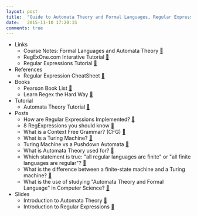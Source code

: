 ```yaml
---
layout: post
title:  "Guide to Automata Theory and Formal Languages, Regular Expressions"
date:   2015-11-10 17:20:15
comments: true
---
```


- Links
    - Course Notes: Formal Languages and Automata Theory [:link:](http://www.ics.uci.edu/~goodrich/teach/cs162/notes/)
    - RegExOne.com Interative Tutorial [:link:](http://regexone.com/)
    - Regular Expressions Tutorial [:link:](http://www.regular-expressions.info/tutorial.html)
- References 
    - Regular Expression CheatSheet [:link:](http://web.mit.edu/hackl/www/lab/turkshop/slides/regex-cheatsheet.pdf)
- Books
    - Pearson Book List [:link:](http://www.pearsonhighered.com/educator/course/Automata-Theory-of-Computation/91015444.page)
    - Learn Regex the Hard Way [:link:](http://regex.learncodethehardway.org/)
- Tutorial
    - Automata Theory Tutorial [:link:](http://www.tutorialspoint.com/automata_theory/index.htm)
- Posts
    - How are Regular Expressions Implemented? [:link:](https://www.quora.com/How-are-regular-expressions-implemented)
    - 8 RegExpressions you should know [:link:](http://code.tutsplus.com/tutorials/8-regular-expressions-you-should-know--net-6149)
    - What is a Context Free Grammar? (CFG) [:link:](https://www.cs.rochester.edu/~nelson/courses/csc_173/grammars/cfg.html)
    - What is a Turing Machine? [:link:](http://www.alanturing.net/turing_archive/pages/reference%20articles/what%20is%20a%20turing%20machine.html)
    - Turing Machine vs a Pushdown Automata [:link:](https://www.quora.com/Inituitively-how-much-more-powerful-is-a-Turing-machine-when-compared-to-a-pushdown-automaton)
    - What is Automata Theory used for? [:link:](https://www.quora.com/What-is-automata-theory-used-for)
    - Which statement is true: "all regular languages are finite" or "all finite languages are regular"? [:link:](https://www.quora.com/Which-statement-is-true-all-regular-languages-are-finite-or-all-finite-languages-are-regular)
    - What is the difference between a finite-state machine and a Turing machine? [:link:](https://www.quora.com/What-is-the-difference-between-a-finite-state-machine-and-a-Turing-machine)
    - What is the use of studying "Automata Theory and Formal Language" in Computer Science? [:link:](https://www.quora.com/What-is-the-use-of-studying-Automata-Theory-and-Formal-Language-in-Computer-Science)
- Slides
    - Introduction to Automata Theory [:link:](http://www.eecs.wsu.edu/~ananth/CptS317/Lectures/IntroToAutomataTheory.pdf)
    - Introduction to Regular Expressions [:link:](http://slides.com/stefangretcan/regex#/)
